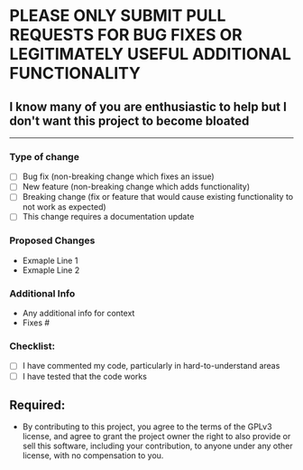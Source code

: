 
# PLEASE ONLY SUBMIT PULL REQUESTS FOR BUG FIXES OR LEGITIMATELY USEFUL ADDITIONAL FUNCTIONALITY
## I know many of you are enthusiastic to help but I don't want this project to become bloated

----------
### Type of change

<!-- Please delete options that are not relevant. -->

- [ ] Bug fix (non-breaking change which fixes an issue)
- [ ] New feature (non-breaking change which adds functionality)
- [ ] Breaking change (fix or feature that would cause existing functionality to not work as expected)
- [ ] This change requires a documentation update

### Proposed Changes
- Exmaple Line 1
- Exmaple Line 2


### Additional Info
- Any additional info for context
- Fixes #<!--issue-no-->

### Checklist:

- [ ] I have commented my code, particularly in hard-to-understand areas
- [ ] I have tested that the code works

## Required:
- By contributing to this project, you agree to the terms of the GPLv3 license, and agree to grant the project owner the right to also provide or sell this software, including your contribution, to anyone under any other license, with no compensation to you.
